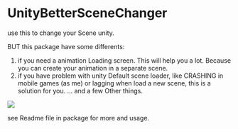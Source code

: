 # UnityBetterSceneChanger

use this to change your Scene unity.

BUT this package have some differents:
 1. if you need a animation Loading screen. This will help you a lot. Because you can create your animation in a separate scene.
 2. if you have problem with unity Default scene loader, like CRASHING in mobile games (as me) or lagging when load a new scene, this is a solution for you.
 ... and a few Other things.
 
 ![](https://s24.picofile.com/file/8452563542/Action_8_27_2022_11_25_08_PM.gif)
 
 see Readme file in package for more and usage.

